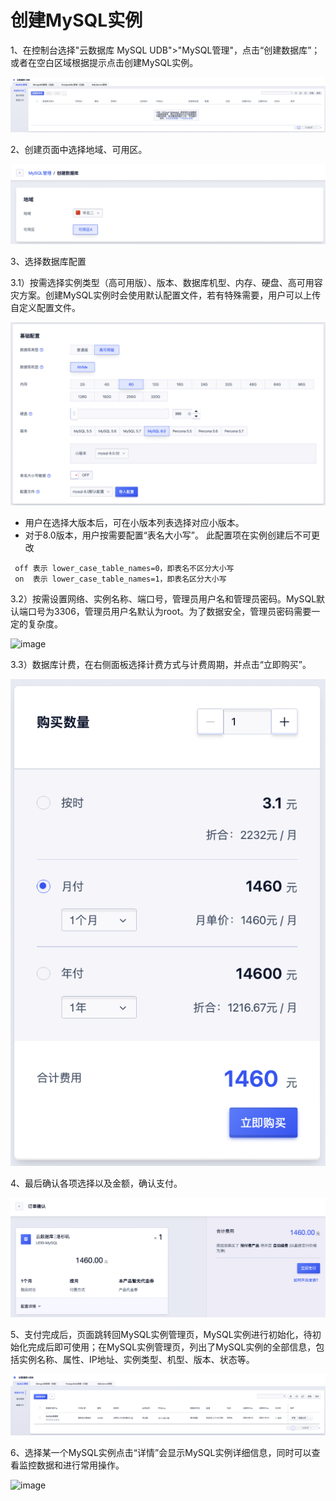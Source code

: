 # 创建MySQL实例

1、在控制台选择"云数据库 MySQL UDB"\>"MySQL管理"，点击“创建数据库”；或者在空白区域根据提示点击创建MySQL实例。

![image](/images/quick/createMySQL2023.1.png)

2、创建页面中选择地域、可用区。

![image](/images/quick/createMySQLRegion2023.png)

3、选择数据库配置

3.1）按需选择实例类型（高可用版）、版本、数据库机型、内存、硬盘、高可用容灾方案。创建MySQL实例时会使用默认配置文件，若有特殊需要，用户可以上传自定义配置文件。

![image](/images/quick/createMySQLConf2023.png)

- 用户在选择大版本后，可在小版本列表选择对应小版本。
- 对于8.0版本，用户按需要配置“表名大小写”。 此配置项在实例创建后不可更改
```
 off 表示 lower_case_table_names=0，即表名不区分大小写
 on  表示 lower_case_table_names=1，即表名区分大小写
```

3.2）按需设置网络、实例名称、端口号，管理员用户名和管理员密码。MySQL默认端口号为3306，管理员用户名默认为root。为了数据安全，管理员密码需要一定的复杂度。

![image](/images/create01.png)

3.3）数据库计费，在右侧面板选择计费方式与计费周期，并点击“立即购买”。

![image](/images/quick/createMySQLBuy2023.png)

4、最后确认各项选择以及金额，确认支付。

![image](/images/quick/createMySQLBuyConfim.png)

5、支付完成后，页面跳转回MySQL实例管理页，MySQL实例进行初始化，待初始化完成后即可使用；在MySQL实例管理页，列出了MySQL实例的全部信息，包括实例名称、属性、IP地址、实例类型、机型、版本、状态等。

![image](/images/quick/createMySQLList2023.png)

6、选择某一个MySQL实例点击“详情”会显示MySQL实例详细信息，同时可以查看监控数据和进行常用操作。

![image](/images/mysql-v4-008.png)
